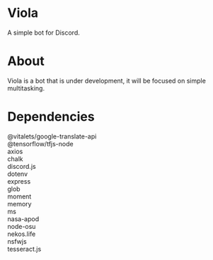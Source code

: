 # Viola
A simple bot for Discord.
# About
Viola is a bot that is under development, it will be focused on simple multitasking.
# Dependencies
@vitalets/google-translate-api  
@tensorflow/tfjs-node  
axios  
chalk  
discord.js  
dotenv  
express  
glob  
moment  
memory  
ms  
nasa-apod  
node-osu  
nekos.life  
nsfwjs  
tesseract.js  
